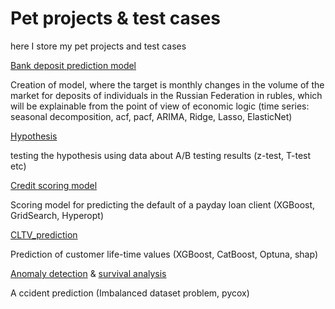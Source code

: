 # Pet projects & test cases
here I store my pet projects and test cases

[Bank deposit prediction model](https://github.com/DariaMishina/Pet_projects/tree/master/Bank_deposit)

Creation of model, where the target is monthly changes in the volume of the market for deposits of individuals in the Russian Federation in rubles, which will be explainable from the point of view of economic logic (time series: seasonal decomposition, acf, pacf, ARIMA, Ridge, Lasso, ElasticNet)

[Hypothesis](https://github.com/DariaMishina/Pet_projects/tree/master/hypothesis) 

testing the hypothesis using data about A/B testing results (z-test, T-test etc)

[Credit scoring model](https://github.com/DariaMishina/Pet_projects/tree/master/Scoring)

Scoring model for predicting the default of a payday loan client (XGBoost, GridSearch, Hyperopt)

[CLTV_prediction](https://github.com/DariaMishina/Pet_projects/tree/master/CLTV_prediction)

Prediction of customer life-time values (XGBoost, CatBoost, Optuna, shap)

[Anomaly detection](https://github.com/DariaMishina/Pet_projects/tree/master/Anomaly_detection) & [survival analysis](https://github.com/DariaMishina/Pet_projects/tree/master/Survival_analisys)

A ccident prediction (Imbalanced dataset problem, pycox)
